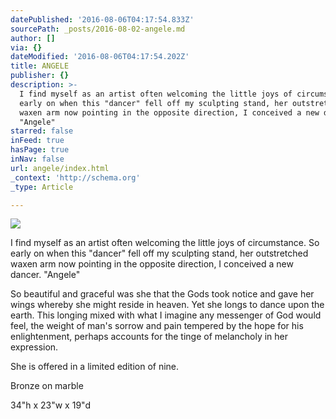 ```yaml
---
datePublished: '2016-08-06T04:17:54.833Z'
sourcePath: _posts/2016-08-02-angele.md
author: []
via: {}
dateModified: '2016-08-06T04:17:54.202Z'
title: ANGELE
publisher: {}
description: >-
  I find myself as an artist often welcoming the little joys of circumstance. So
  early on when this "dancer" fell off my sculpting stand, her outstretched
  waxen arm now pointing in the opposite direction, I conceived a new dancer.
  "Angele"
starred: false
inFeed: true
hasPage: true
inNav: false
url: angele/index.html
_context: 'http://schema.org'
_type: Article

---
```

![](https://s3-us-west-2.amazonaws.com/the-grid-img/p/99f40962d7fc58614484066bf91471322cc4d751.jpg)

I find myself as an artist often welcoming the little joys of circumstance. So early on when this "dancer" fell off my sculpting stand, her outstretched waxen arm now pointing in the opposite direction, I conceived a new dancer. "Angele"

So beautiful and graceful was she that the Gods took notice and gave her wings whereby she might reside in heaven. Yet she longs to dance upon the earth. This longing mixed with what I imagine any messenger of God would feel, the weight of man's sorrow and pain tempered by the hope for his enlightenment, perhaps accounts for the tinge of melancholy in her expression.

She is offered in a limited edition of nine.

Bronze on marble

34"h x 23"w x 19"d